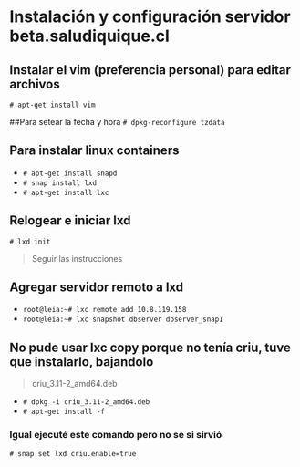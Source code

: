 # Instalación y configuración servidor beta.saludiquique.cl

## Instalar el vim (preferencia personal) para editar archivos
`# apt-get install vim`

##Para setear la fecha y hora
`# dpkg-reconfigure tzdata`

## Para instalar linux containers
- `# apt-get install snapd`
- `# snap install lxd`
- `# apt-get install lxc`

## Relogear e iniciar lxd
`# lxd init`
> Seguir las instrucciones


## Agregar servidor remoto a lxd
- `root@leia:~# lxc remote add 10.8.119.158`
- `root@leia:~# lxc snapshot dbserver dbserver_snap1`

## No pude usar lxc copy porque no tenía criu, tuve que instalarlo, bajandolo
> criu_3.11-2_amd64.deb
- `# dpkg -i criu_3.11-2_amd64.deb `
- `# apt-get install -f`

### Igual ejecuté este comando pero no se si sirvió
`# snap set lxd criu.enable=true`

